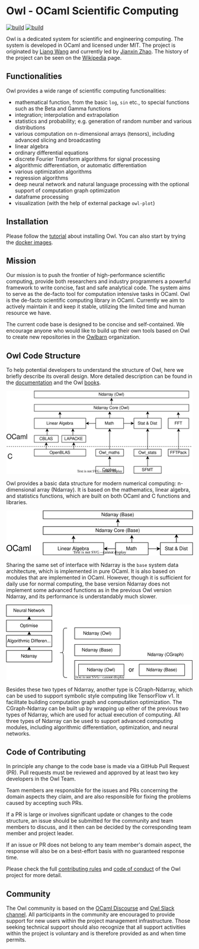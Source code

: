 # Owl - OCaml Scientific Computing 
[![build](https://github.com/owlbarn/owl/actions/workflows/main.yml/badge.svg)](https://github.com/owlbarn/owl/actions/workflows/main.yml)
[![build](https://github.com/owlbarn/owl/actions/workflows/deploy_docker.yml/badge.svg)](https://github.com/owlbarn/owl/actions/workflows/deploy_docker.yml)

Owl is a dedicated system for scientific and engineering computing. The system is developed in OCaml and licensed under MIT. The project is originated by [Liang Wang](https://liang.ocaml.xyz) and currently led by [Jianxin Zhao](https://jianxin.ocaml.xyz). The history of the project can be seen on the [Wikipedia](https://en.wikipedia.org/wiki/Owl_Scientific_Computing) page.

## Functionalities 

Owl provides a wide range of scientific computing functionalities: 

- mathematical function, from the basic `log`, `sin` etc., to special functions such as the Beta and Gamma functions
- integration; interpolation and extrapolation
- statistics and probability; e.g. generation of random number and various distributions 
- various computation on n-dimensional arrays (tensors), including advanced slicing and broadcasting 
- linear algebra
- ordinary differential equations 
- discrete Fourier Transform algorithms for signal processing 
- algorithmic differentiation, or automatic differentiation
- various optimization algorithms
- regression algorithms
- deep neural network and natural language processing with the optional support of computation graph optimization
- dataframe processing
- visualization (with the help of external package `owl-plot`)

## Installation

Please follow the [tutorial](https://ocaml.xyz/tutorial/chapters/introduction.html) about installing Owl. You can also start by trying the [docker images](https://hub.docker.com/r/matrixanger/owl). 

## Mission

Our mission is to push the frontier of high-performance scientific computing, provide both researchers and industry programmers a powerful framework to write concise, fast and safe analytical code. The system aims to serve as the de-facto tool for computation intensive tasks in OCaml.
Owl is the de-facto scientific computing library in OCaml. Currently we aim to actively maintain it and keep it stable, utilizing the limited time and human resource we have.

The current code base is designed to be concise and self-contained. 
We encourage anyone who would like to build up their own tools based on Owl to create new repositories in the [Owlbarn](https://github.com/owlbarn) organization. 

## Owl Code Structure 


To help potential developers to understand the structure of Owl, here we briefly describe its overall design. More detailed description can be found in the [documentation](https://ocaml.xyz/docs/) and the Owl [books](https://ocaml.xyz/).

![Owl architecture 1](examples/owl-structure1.svg)

Owl provides a basic data structure for modern numerical computing: n-dimensional array (Ndarray). It is based on the mathematics, linear algebra, and statistics functions, which are built on both OCaml and C functions and libraries. 

![Owl architecture 2](examples/owl-structure2.svg)

Sharing the same set of interface with Ndarray is the `base` system data architecture, which is implemented in pure OCaml. It is also based on modules that are implemented in OCaml. However, though it is sufficient for daily use for normal computing, the base version Ndarray does not implement some advanced functions as in the previous Owl version Ndarray, and its performance is understandably much slower.

![Owl architecture 3](examples/owl-structure3.svg)

Besides these two types of Ndarray, another type is CGraph-Ndarray, which can be used to support symbolic style computing like TensorFlow v1. It facilitate building computation graph and computation optimization. 
The CGraph-Ndarray can be built up by wrapping up either of the previous two types of Ndarray, which are used for actual execution of computing.
All three types of Ndarray can be used to support advanced computing modules, including algorithmic differentiation, optimization, and neural networks.


## Code of Contributing 

In principle any change to the code base is made via a GitHub Pull Request (PR). Pull requests must be reviewed and approved by at least two key developers in the Owl Team.

Team members are responsible for the issues and PRs concerning the domain aspects they claim, and are also responsible for fixing the problems caused by accepting such PRs.

If a PR is large or involves significant update or changes to the code structure, an issue should be submitted for the community and team members to discuss, and it then can be decided by the corresponding team member and project leader.

If an issue or PR does not belong to any team member's domain aspect, the response will also be on a best-effort basis with no guaranteed response time. 

Please check the full [contributing rules](CONTRIBUTING.md) and [code of conduct](CODE_OF_CONDUCT.md) of the Owl project for more detail. 

## Community 

The Owl community is based on the [OCaml Discourse](https://discuss.ocaml.org/) and [Owl Slack channel](https://owl-dev-team.slack.com/).  All participants in the community are encouraged to provide support for new users within the project management infrastructure. Those seeking technical support should also recognize that all support activities within the project is voluntary and is therefore provided as and when time permits.
